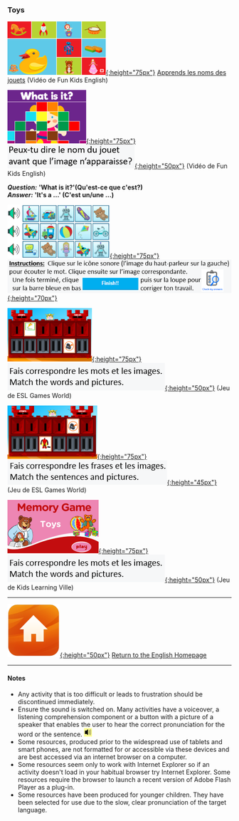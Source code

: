 <head>
<!-- Global site tag (gtag.js) - Google Analytics -->
<script async src="https://www.googletagmanager.com/gtag/js?id=UA-160613202-1"></script>
<script>
  window.dataLayer = window.dataLayer || [];
  function gtag(){dataLayer.push(arguments);}
  gtag('js', new Date());
  gtag('config', 'UA-160613202-1');
</script>
</head>

### Toys

[![fcety](/images/fkety.PNG){:height="75px"}](https://www.youtube.com/watch?v=gGxaTfzmuMI) [Apprends les noms des jouets](https://www.youtube.com/watch?v=gGxaTfzmuMI) (Vidéo de Fun Kids English)  

[![fket](/images/fket.PNG){:height="75px"}](https://www.youtube.com/watch?v=8-SWzpdcl6E) [![fketbfr](/images/fketbfr.PNG){:height="50px"}](https://www.youtube.com/watch?v=8-SWzpdcl6E) (Vidéo de Fun Kids English)        

***Question:*** **'What is it?'(Qu'est-ce que c'est?)**  
***Answer:*** **'It's a ...' (C'est un/une ...)**  

[![toyslvwk1](/images/toyslvwk1.PNG){:height="75px"}](https://www.liveworksheets.com/worksheets/en/English_as_a_Second_Language_(ESL)/Toys/Toys_(listen_and_choose)_ot1373gz) [![toyslvwk1bfr](/images/toyslvwk1bfr.PNG){:height="70px"}](https://www.liveworksheets.com/worksheets/en/English_as_a_Second_Language_(ESL)/Toys/Toys_(listen_and_choose)_ot1373gz)   

[![gwtme](/images/gwtme.PNG){:height="75px"}](http://eslgamesworld.com/members/games/vocabulary/memoryaudio/toys2/index.html) [![memins1fr](/images/memins1fr.PNG){:height="50px"}](http://eslgamesworld.com/members/games/vocabulary/memoryaudio/toys2/index.html) (Jeu de ESL Games World)  

[![gwtme2](/images/gwtme2.PNG){:height="75px"}](http://www.eslgamesworld.com/members/games/vocabulary/memoryaudio/toys/index.html) [![memins2fr](/images/memins2fr.PNG){:height="45px"}](http://www.eslgamesworld.com/members/games/vocabulary/memoryaudio/toys/index.html) (Jeu de ESL Games World)  

[![mety](/images/mety.PNG){:height="75px"}](https://www.kidslearningville.com/toys-vocabulary-esl-memory-game/)  [![memins1fr](/images/memins1fr.PNG){:height="50px"}](https://www.kidslearningville.com/toys-vocabulary-esl-memory-game/) (Jeu de Kids Learning Ville)  

<!--*REMEMBER* - There's no rush - it doesn't matter how long it takes you to find the pairs.  
*LEMBRA-TE* - Não há pressa - não tem importância o tempo que demoras a encontrar os pares.--> 

***
[![home](/images/home.png){:height="50px"}](https://1blockatatime.github.io/English) [Return to the English Homepage](https://1blockatatime.github.io/English)

***
#### Notes
* Any activity that is too difficult or leads to frustration should be discontinued immediately.
* Ensure the sound is switched on. Many activities have a voiceover, a listening comprehension component or a button with a picture of a speaker that enables the user to hear the correct pronunciation for the word or the sentence. ![spkr2](/images/spkr2.PNG)
* Some resources, produced prior to the widespread use of tablets and smart phones, are not formatted for or accessible via these devices and are best accessed via an internet browser on a computer.
* Some resources seem only to work with Internet Explorer so if an activity doesn't load in your habitual browser try Internet Explorer. Some resources require the browser to launch a recent version of Adobe Flash Player as a plug-in.
* Some resources have been produced for younger children. They have been selected for use due to the slow, clear pronunciation of the target language.

